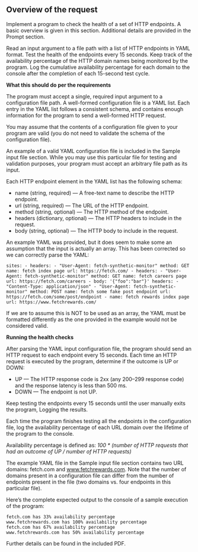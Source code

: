 
## Overview of the request

Implement a program to check the health of a set of HTTP endpoints. A basic overview is given in this section. Additional details are provided in the Prompt section.

Read an input argument to a file path with a list of HTTP endpoints in YAML format. Test the health of the endpoints every 15 seconds. Keep track of the availability percentage of the HTTP domain names being monitored by the program. Log the cumulative availability percentage for each domain to the console after the completion of each 15-second test cycle.

**What this should do per the requirements**

The program must accept a single, required input argument to a configuration file path. A well-formed configuration file is a YAML list. Each entry in the YAML list follows a consistent schema, and contains enough information for the program to send a well-formed HTTP request.

You may assume that the contents of a configuration file given to your program are valid (you do not need to validate the schema of the configuration file).

An example of a valid YAML configuration file is included in the Sample input file section. While you may use this particular file for testing and validation purposes, your program must accept an arbitrary file path as its input.

Each HTTP endpoint element in the YAML list has the following schema:

 - name (string, required) — A free-text name to describe the HTTP endpoint.
 - url (string, required) — The URL of the HTTP endpoint.
 - method (string, optional) — The HTTP method of the endpoint.
 - headers (dictionary, optional) — The HTTP headers to include in the request.
 - body (string, optional) — The HTTP body to include in the request.
 
An example YAML was provided, but it does seem to make some an assumption that the input is actually an array. This has been corrected so we can correctly parse the YAML:

    sites: - headers: - "User-Agent: fetch-synthetic-monitor" method: GET name: fetch index page url: https://fetch.com/ - headers: - "User-Agent: fetch-synthetic-monitor" method: GET name: fetch careers page url: https://fetch.com/careers - body: '{"foo":"bar"}' headers: - "Content-Type: application/json" - "User-Agent: fetch-synthetic-monitor" method: POST name: fetch some fake post endpoint url: https://fetch.com/some/post/endpoint - name: fetch rewards index page url: https://www.fetchrewards.com/

If we are to assume this is NOT to be used as an array, the YAML must be formatted differently as the one provided in the example would not be considered valid.

**Running the health checks**

After parsing the YAML input configuration file, the program should send an HTTP request to each endpoint every 15 seconds. Each time an HTTP request is executed by the program, determine if the outcome is UP or DOWN:

 - UP — The HTTP response code is 2xx (any 200–299 response code) and the response
latency is less than 500 ms.
 - DOWN — The endpoint is not UP.

Keep testing the endpoints every 15 seconds until the user manually exits the program, Logging the results.

Each time the program finishes testing all the endpoints in the configuration file, log the availability percentage of each URL domain over the lifetime of the program to the console.

Availability percentage is defined as:
*100 * (number of HTTP requests that had an outcome of UP / number of HTTP requests)*

The example YAML file in the Sample input file section contains two URL domains: fetch.com
and www.fetchrewards.com. Note that the number of domains present in a configuration file
can differ from the number of endpoints present in the file (two domains vs. four endpoints in
this particular file).

Here’s the complete expected output to the console of a sample execution of the program:

    fetch.com has 33% availability percentage
    www.fetchrewards.com has 100% availability percentage
    fetch.com has 67% availability percentage
    www.fetchrewards.com has 50% availability percentage

Further details can be found in the included PDF.

